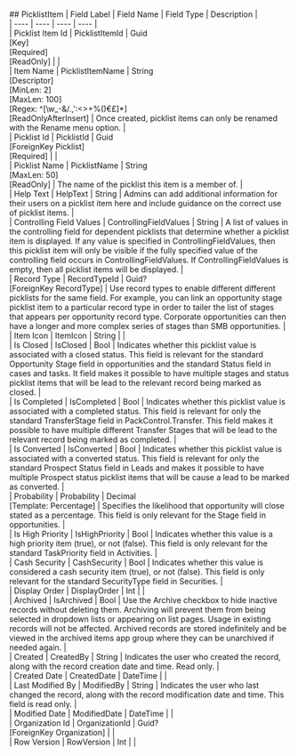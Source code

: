 # 

﻿## PicklistItem
| Field Label | Field Name | Field Type | Description |  
| ---- | ---- | ---- | ---- |  
| Picklist Item Id | PicklistItemId | Guid<br/>  [Key]<br/>  [Required]<br/>  [ReadOnly] |  |  
| Item Name | PicklistItemName | String<br/>  [Descriptor]<br/>  [MinLen: 2]<br/>  [MaxLen: 100]<br/>  [Regex: ^[\w_\-&/.,':<>+%()$€£ ]*$]<br/>  [ReadOnlyAfterInsert] | Once created, picklist items can only be renamed with the Rename menu option.  |  
| Picklist Id | PicklistId | Guid<br/>  [ForeignKey Picklist]<br/>  [Required] |  |  
| Picklist Name | PicklistName | String<br/>  [MaxLen: 50]<br/>  [ReadOnly] | The name of the picklist this item is a member of.  |  
| Help Text | HelpText | String | Admins can add additional information for their users on a picklist item here and include guidance on the correct use of picklist items.  |  
| Controlling Field Values | ControllingFieldValues | String | A list of values in the controlling field for dependent picklists that determine whether a picklist item is displayed. If any value is specified in ControllingFieldValues, then this picklist item will only be visible if the fully specified value of the controlling field occurs in ControllingFieldValues. If ControllingFieldValues is empty, then all picklist items will be displayed.  |  
| Record Type | RecordTypeId | Guid?<br/>  [ForeignKey RecordType] | Use record types to enable different different picklists for the same field. For example, you can link an opportunity stage picklist item to a particular record type in order to tailer the list of stages that appears per opportunity record type. Corporate opportunities can then have a longer and more complex series of stages than SMB opportunities.  |  
| Item Icon | ItemIcon | String |  |  
| Is Closed | IsClosed | Bool | Indicates whether this picklist value is associated with a closed status. This field is relevant for the standard Opportunity Stage field in opportunities and the standard Status field in cases and tasks. It field makes it possible to have multiple stages and status picklist items that will be lead to the relevant record being marked as closed.  |  
| Is Completed | IsCompleted | Bool | Indicates whether this picklist value is associated with a completed status. This field is relevant for only the standard TransferStage field in PackControl.Transfer. This field makes it possible to have multiple different Transfer Stages that will be lead to the relevant record being marked as completed.  |  
| Is Converted | IsConverted | Bool | Indicates whether this picklist value is associated with a converted status. This field is relevant for only the standard Prospect Status field in Leads and makes it possible to have multiple Prospect status picklist items that will be cause a lead to be marked as converted.  |  
| Probability | Probability | Decimal<br/>  [Template: Percentage] | Specifies the likelihood that opportunity will close stated as a percentage. This field is only relevant for the Stage field in opportunities.  |  
| Is High Priority | IsHighPriority | Bool | Indicates whether this value is a high priority item (true), or not (false). This field is only relevant for the standard TaskPriority field in Activities.  |  
| Cash Security | CashSecurity | Bool | Indicates whether this value is considered a cash security item (true), or not (false). This field is only relevant for the standard SecurityType field in Securities.  |  
| Display Order | DisplayOrder | Int |  |  
| Archived | IsArchived | Bool | Use the Archive checkbox to hide inactive records without deleting them. Archiving will prevent them from being selected in dropdown lists or appearing on list pages. Usage in existing records will not be affected. Archived records are stored indefinitely and be viewed in the archived items app group where they can be unarchived if needed again.  |  
| Created | CreatedBy | String | Indicates the user who created the record, along with the record creation date and time. Read only.  |  
| Created Date | CreatedDate | DateTime |  |  
| Last Modified By | ModifiedBy | String | Indicates the user who last changed the record, along with the record modification date and time. This field is read only.  |  
| Modified Date | ModifiedDate | DateTime |  |  
| Organization Id | OrganizationId | Guid?<br/>  [ForeignKey Organization] |  |  
| Row Version | RowVersion | Int |  |  

